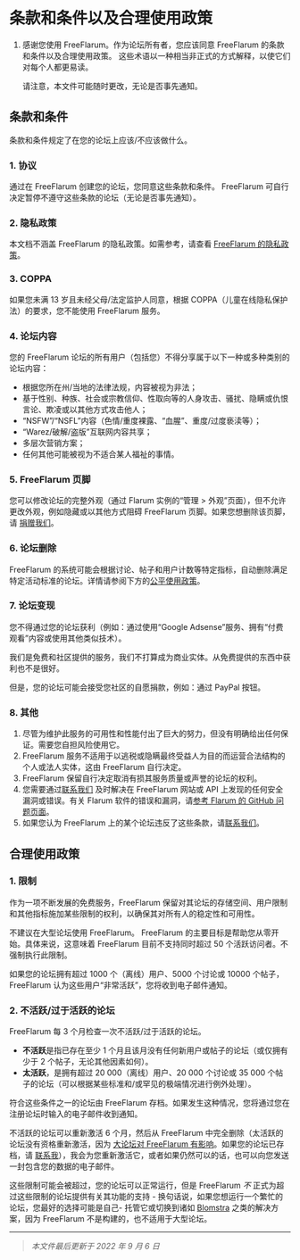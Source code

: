 # 条款和条件以及合理使用政策

1. 感谢您使用 FreeFlarum。作为论坛所有者，您应该同意 FreeFlarum 的条款和条件以及合理使用政策。
   这些术语以一种相当非正式的方式解释，以使它们对每个人都更易读。

   请注意，本文件可能随时更改，无论是否事先通知。

## 条款和条件

   条款和条件规定了在您的论坛上应该/不应该做什么。

### 1. 协议

   通过在 FreeFlarum 创建您的论坛，您同意这些条款和条件。 FreeFlarum 可自行决定暂停不遵守这些条款的论坛（无论是否事先通知）。

### 2. 隐私政策

   本文档不涵盖 FreeFlarum 的隐私政策。如需参考，请查看 [FreeFlarum 的隐私政策](https://docs.freeflarum.com/zh/法律信息/隐私政策)。

### 3. COPPA

   如果您未满 13 岁且未经父母/法定监护人同意，根据 COPPA（儿童在线隐私保护法）的要求，您不能使用 FreeFlarum 服务。

### 4. 论坛内容

   您的 FreeFlarum 论坛的所有用户（包括您）不得分享属于以下一种或多种类别的论坛内容：

   - 根据您所在州/当地的法律法规，内容被视为非法；
   - 基于性别、种族、社会或宗教信仰、性取向等的人身攻击、骚扰、隐瞒或仇恨言论、欺凌或以其他方式攻击他人；
   - “NSFW”/“NSFL”内容（色情/重度裸露、“血腥”、重度/过度亵渎等）；
   - “Warez/破解/盗版”互联网内容共享；
   - 多层次营销方案；
   - 任何其他可能被视为不适合某人福祉的事情。

   ### 5. FreeFlarum 页脚

   您可以修改论坛的完整外观（通过 Flarum 实例的“管理 > 外观”页面），但不允许更改外观，例如隐藏或以其他方式阻碍 FreeFlarum 页脚。如果您想删除该页脚，请 [捐赠我们](https://freeflarum.com/donate)。

   ### 6. 论坛删除

   FreeFlarum 的系统可能会根据讨论、帖子和用户计数等特定指标，自动删除满足特定活动标准的论坛。详情请参阅下方的[公平使用政策](https://docs.freeflarum.com/zh/法律信息/条款和条件以及合理使用政策/#_2)。

   ### 7. 论坛变现

   您不得通过您的论坛获利（例如：通过使用“Google Adsense”服务、拥有“付费观看”内容或使用其他类似技术）。

   我们是免费和社区提供的服务，我们不打算成为商业实体。从免费提供的东西中获利也不是很好。

   但是，您的论坛可能会接受您社区的自愿捐款，例如：通过 PayPal 按钮。

   ### 8. 其他

   1. 尽管为维护此服务的可用性和性能付出了巨大的努力，但没有明确给出任何保证。需要您自担风险使用它。
   2. FreeFlarum 服务不适用于以逃税或隐瞒最终受益人为目的而运营合法结构的个人或法人实体，这由 FreeFlarum 自行决定。
   3. FreeFlarum 保留自行决定取消有损其服务质量或声誉的论坛的权利。
   4. 您需要通过[联系我们](https://freeflarum.com/support) 及时解决在 FreeFlarum 网站或 API 上发现的任何安全漏洞或错误。有关 Flarum 软件的错误和漏洞，请[参考 Flarum 的 GitHub 问题页面](https://github.com/flarum/framework/issues)。
   5. 如果您认为 FreeFlarum 上的某个论坛违反了这些条款，请[联系我们](https://freeflarum.com/support)。

## 合理使用政策

### 1. 限制

作为一项不断发展的免费服务，FreeFlarum 保留对其论坛的存储空间、用户限制和其他指标施加某些限制的权利，以确保其对所有人的稳定性和可用性。

不建议在大型论坛使用 FreeFlarum。 FreeFlarum 的主要目标是帮助您从零开始。具体来说，这意味着 FreeFlarum 目前不支持同时超过 50 个活跃访问者。不强制执行此限制。

如果您的论坛拥有超过 1000 个（离线）用户、5000 个讨论或 10000 个帖子，FreeFlarum 认为这些用户“非常活跃”，您将收到电子邮件通知。

### 2. 不活跃/过于活跃的论坛

FreeFlarum 每 3 个月检查一次不活跃/过于活跃的论坛。

- **不活跃**是指已存在至少 1 个月且该月没有任何新用户或帖子的论坛（或仅拥有少于 2 个帖子，无论其他因素如何）。
- **太活跃**，是拥有超过 20 000（离线）用户、20 000 个讨论或 35 000 个帖子的论坛（可以根据某些标准和/或罕见的极端情况进行例外处理）。

符合这些条件之一的论坛由 FreeFlarum 存档。如果发生这种情况，您将通过您在注册论坛时输入的电子邮件收到通知。

不活跃的论坛可以重新激活 6 个月，然后从 FreeFlarum 中完全删除（太活跃的论坛没有资格重新激活，因为 [大论坛对 FreeFlarum 有影响](https://discuss.flarum.org/d/7585/3828)。如果您的论坛已存档，请 [联系我](https://freeflarum.com/support)），我会为您重新激活它，或者如果仍然可以的话，也可以向您发送一封包含您的数据的电子邮件。

这些限制可能会被超过，您的论坛可以正常运行，但是 FreeFlarum *不* 正式为超过这些限制的论坛提供有关其功能的支持 - 换句话说，如果您想运行一个繁忙的论坛，您最好的选择可能是自己- 托管它或切换到诸如 [Blomstra](https://blomstra.net) 之类的解决方案，因为 FreeFlarum 不是构建的，也不适用于大型论坛。

---

> *本文件最后更新于 2022 年 9 月 6 日*
